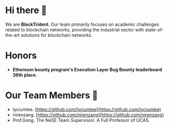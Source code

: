 # Hi there 👋

<!--

**Here are some ideas to get you started:**

🙋‍♀️ A short introduction - what is your organization all about?
🌈 Contribution guidelines - how can the community get involved?
👩‍💻 Useful resources - where can the community find your docs? Is there anything else the community should know?
🍿 Fun facts - what does your team eat for breakfast?
🧙 Remember, you can do mighty things with the power of [Markdown](https://docs.github.com/github/writing-on-github/getting-started-with-writing-and-formatting-on-github/basic-writing-and-formatting-syntax)
-->

We are **BlockTrident**. Our team primarily focuses on academic challenges related to blockchain networks, providing the industrial sector with state-of-the-art solutions for blockchain networks.

# Honors
- **Ethereum bounty program's Execution Layer Bug Bounty leaderboard 36th place.**

# Our Team Members 🧙
- lyciumlee. [https://github.com/lyciumlee](https://github.com/lyciumlee)
- nirenzang. [https://github.com/nirenzang](https://github.com/nirenzang)
- Prof.Gong. The NeSE Team Supervisior. A Full Professor of UCAS.

